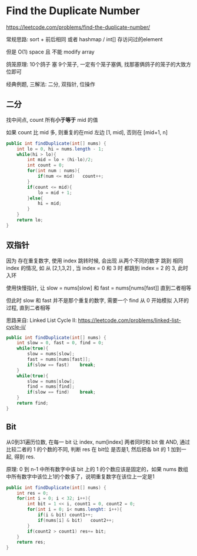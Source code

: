 # Find the Duplicate Number
https://leetcode.com/problems/find-the-duplicate-number/

常规思路: sort + 前后相同 或者 hashmap / int[] 存访问过的element

但是 O(1) space 且 不能 modify array

鸽笼原理: 10个鸽子 塞 9个笼子, 一定有个笼子塞俩, 找那塞俩鸽子的笼子的大致方位即可

经典例题, 三解法: 二分, 双指针, 位操作

## 二分

找中间点, count 所有**小于等于** mid 的值

如果 count 比 mid 多, 则重复的在mid 左边 [1, mid], 否则在 [mid+1, n] 

```java
public int findDuplicate(int[] nums) {
    int lo = 0, hi = nums.length - 1;
    while(hi > lo){
        int mid = lo + (hi-lo)/2;
        int count = 0;
        for(int num : nums){
            if(num <= mid)   count++;
        }
        if(count <= mid){
            lo = mid + 1;
        }else{
            hi = mid;
        }
    }
    return lo;
}
```

## 双指针

因为 存在重复数字, 使用 index 跳转时候, 会出现 从两个不同的数字 跳到 相同 index 的情况, 如 从 [2,1,3,2] , 当 index = 0 和 3 时 都跳到 index = 2 的 3, 此时入环

使用快慢指针, 让 slow = nums[slow] 和 fast = nums[nums[fast]] 直到二者相等

但此时 slow 和 fast 并不是那个重复的数字, 需要一个 find 从 0 开始模拟 入环的过程, 直到二者相等

思路来自: Linked List Cycle II: https://leetcode.com/problems/linked-list-cycle-ii/

```java
public int findDuplicate(int[] nums) {
    int slow = 0, fast = 0, find = 0;
    while(true){
        slow = nums[slow];
        fast = nums[nums[fast]];
        if(slow == fast)    break;
    }
    while(true){
        slow = nums[slow];
        find = nums[find];
        if(slow == find)    break;
    }
    return find;
}
```

## Bit 

从0到31遍历位数, 在每一 bit 让 index, num[index] 两者同时和 bit 做 AND, 通过比较二者的 1 的个数的不同, 判断 res 在 bit位 是否是1, 然后把各 bit 的 1 加到一起, 得到 res.

原理: 0 到 n-1 中所有数字中该 bit 上的 1 的个数应该是固定的，如果 nums 数组中所有数字中该位上1的个数多了，说明重复数字在该位上一定是1

```java
public int findDuplicate(int[] nums) {
    int res = 0;
    for(int i = 0; i < 32; i++){
        int bit = 1 << i, count1 = 0, count2 = 0;
        for(int i = 0; i< nums.lenght: i++){
            if(i & bit) count1++;
            if(nums[i] & bit)   count2++;
        }
        if(count2 > count1) res+= bit;
    }
    return res;
}
```
